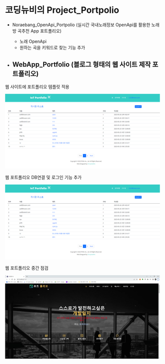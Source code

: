 # 코딩뉴비의 Project_Portpolio

- Noraebang_OpenApi_Portpolio (실시간 국내노래정보 OpenApi를 활용한 노래방 곡추천 App 포트폴리오)
	- 노래 OpenApi
	- 원하는 곡을 키워드로 찾는 기능 추가


- WebApp_Portfolio (블로그 형태의 웹 사이트 제작 포트폴리오)
	- 

웹 사이트에 포트폴리오 템플릿 적용

<img src="https://raw.githubusercontent.com/codingnewbie0/pknu_aspnet_2023/main/images/aspnet03.png" width="700">

웹 포트폴리오 DB연결 및 로그인 기능 추가

<img src="https://raw.githubusercontent.com/codingnewbie0/pknu_aspnet_2023/main/images/aspnet03.png" width="700">

웹 포트폴리오 중간 점검

<img src="https://raw.githubusercontent.com/codingnewbie0/Project_Portpolio/main/images/CodingNewbie0_Web_Portpolio.gif" width="700">
